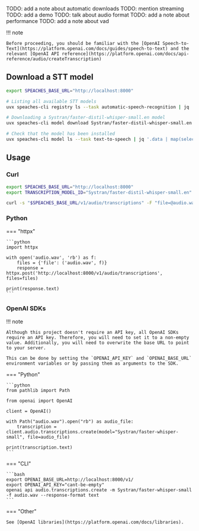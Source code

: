 TODO: add a note about automatic downloads
TODO: mention streaming
TODO: add a demo
TODO: talk about audio format
TODO: add a note about performance
TODO: add a note about vad

!!! note

    Before proceeding, you should be familiar with the [OpenAI Speech-to-Text](https://platform.openai.com/docs/guides/speech-to-text) and the relevant [OpenAI API reference](https://platform.openai.com/docs/api-reference/audio/createTranscription)

## Download a STT model

```bash
export SPEACHES_BASE_URL="http://localhost:8000"

# Listing all available STT models
uvx speaches-cli registry ls --task automatic-speech-recognition | jq '.data | [].id'

# Downloading a Systran/faster-distil-whisper-small.en model
uvx speaches-cli model download Systran/faster-distil-whisper-small.en

# Check that the model has been installed
uvx speaches-cli model ls --task text-to-speech | jq '.data | map(select(.id == "Systran/faster-distil-whisper-small.en"))'
```

## Usage

### Curl

```bash
export SPEACHES_BASE_URL="http://localhost:8000"
export TRANSCRIPTION_MODEL_ID="Systran/faster-distil-whisper-small.en"

curl -s "$SPEACHES_BASE_URL/v1/audio/transcriptions" -F "file=@audio.wav" -F "model=$TRANSCRIPTION_MODEL_ID"
```

### Python

=== "httpx"

    ```python
    import httpx

    with open('audio.wav', 'rb') as f:
        files = {'file': ('audio.wav', f)}
        response = httpx.post('http://localhost:8000/v1/audio/transcriptions', files=files)

    print(response.text)
    ```

### OpenAI SDKs

!!! note

    Although this project doesn't require an API key, all OpenAI SDKs require an API key. Therefore, you will need to set it to a non-empty value. Additionally, you will need to overwrite the base URL to point to your server.

    This can be done by setting the `OPENAI_API_KEY` and `OPENAI_BASE_URL` environment variables or by passing them as arguments to the SDK.

=== "Python"

    ```python
    from pathlib import Path

    from openai import OpenAI

    client = OpenAI()

    with Path("audio.wav").open("rb") as audio_file:
        transcription = client.audio.transcriptions.create(model="Systran/faster-whisper-small", file=audio_file)

    print(transcription.text)
    ```

=== "CLI"

    ```bash
    export OPENAI_BASE_URL=http://localhost:8000/v1/
    export OPENAI_API_KEY="cant-be-empty"
    openai api audio.transcriptions.create -m Systran/faster-whisper-small -f audio.wav --response-format text
    ```

=== "Other"

    See [OpenAI libraries](https://platform.openai.com/docs/libraries).
